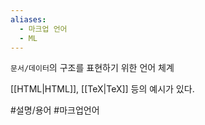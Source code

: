 ```yaml
---
aliases:
  - 마크업 언어
  - ML
---
```

`문서/데이터`의 구조를 표현하기 위한 언어 체계

[[HTML|HTML]], [[TeX|TeX]] 등의 예시가 있다.

#설명/용어 #마크업언어
